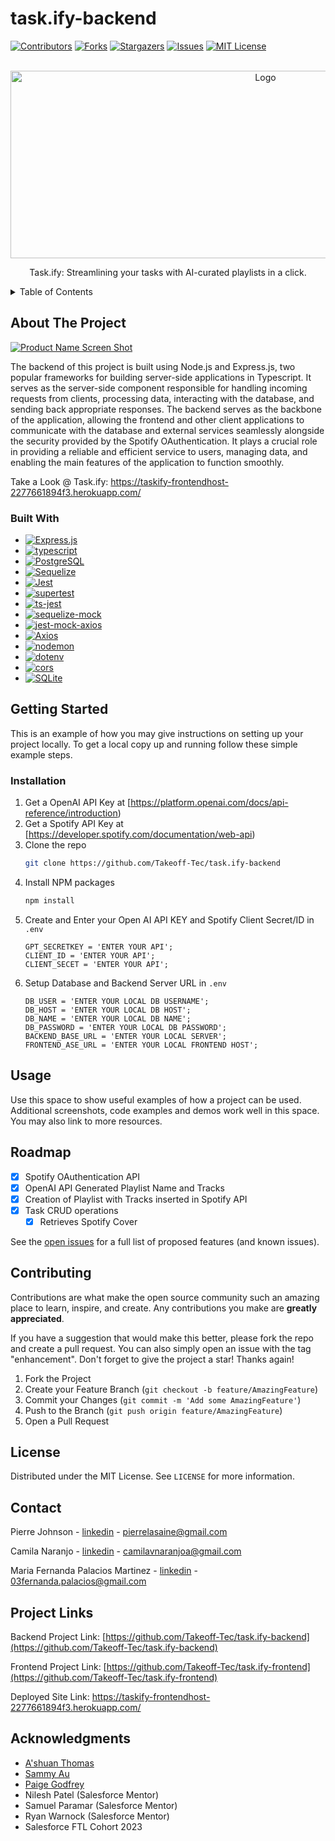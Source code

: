 # task.ify-backend
[![Contributors][contributors-shield]][contributors-url]
[![Forks][forks-shield]][forks-url]
[![Stargazers][stars-shield]][stars-url]
[![Issues][issues-shield]][issues-url]
[![MIT License][license-shield]][license-url]




<!-- PROJECT LOGO -->
<br />
<div align="center">
  <a href="https://github.com/Takeoff-Tec/task.ify-backend">
    <img src="https://i.imgur.com/rMdsZcE.png" alt="Logo" width="800" height="300">
  </a>

  <p align="center">
    Task.ify: Streamlining your tasks with AI-curated playlists in a click.
    <br />
</div>



<!-- TABLE OF CONTENTS -->
<details>
  <summary>Table of Contents</summary>
  <ol>
    <li>
      <a href="#about-the-project">About The Project</a>
      <ul>
        <li><a href="#built-with">Built With</a></li>
      </ul>
    </li>
    <li>
      <a href="#getting-started">Getting Started</a>
      <ul>
        <li><a href="#installation">Installation</a></li>
      </ul>
    </li>
    <li><a href="#usage">Usage</a></li>
    <li><a href="#roadmap">Roadmap</a></li>
    <li><a href="#contributing">Contributing</a></li>
    <li><a href="#license">License</a></li>
    <li><a href="#contact">Contact</a></li>
    <li><a href="#acknowledgments">Acknowledgments</a></li>
  </ol>
</details>



<!-- ABOUT THE PROJECT -->
## About The Project

[![Product Name Screen Shot][product-screenshot]](https://example.com)


The backend of this project is built using Node.js and Express.js, two popular frameworks for building server-side applications in Typescript. It serves as the server-side component responsible for handling incoming requests from clients, processing data, interacting with the database, and sending back appropriate responses.
The backend serves as the backbone of the application, allowing the frontend and other client applications to communicate with the database and external services seamlessly alongside the security provided by the Spotify OAuthentication. It plays a crucial role in providing a reliable and efficient service to users, managing data, and enabling the main features of the application to function smoothly.

Take a Look @ Task.ify: https://taskify-frontendhost-2277661894f3.herokuapp.com/

### Built With

* [![Express.js](https://img.shields.io/badge/Express.js-4.18.2-blue)](https://expressjs.com/)
* [![typescript](https://img.shields.io/badge/typescript-4.5.4-blue)](https://www.typescriptlang.org/)
* [![PostgreSQL](https://img.shields.io/badge/pg-8.11.1-blue)](https://www.postgresql.org/)
* [![Sequelize](https://img.shields.io/badge/Sequelize-6.32.1-orange)](https://sequelize.org/)
* [![Jest](https://img.shields.io/badge/Jest-29.6.1-critical)](https://jestjs.io/)
* [![supertest](https://img.shields.io/badge/supertest-6.3.3-blue)](https://github.com/visionmedia/supertest)
* [![ts-jest](https://img.shields.io/badge/ts--jest-29.1.1-blue)](https://github.com/kulshekhar/ts-jest)
* [![sequelize-mock](https://img.shields.io/badge/sequelize--mock-0.10.2-brightgreen)](https://github.com/BlinkUX/sequelize-mock)
* [![jest-mock-axios](https://img.shields.io/badge/jest--mock--axios-4.7.2-brightgreen)](https://github.com/knee-cola/jest-mock-axios)
* [![Axios](https://img.shields.io/badge/Axios-0.21.1-blueviolet)](https://github.com/axios/axios)
* [![nodemon](https://img.shields.io/badge/nodemon-3.0.1-red)](https://nodemon.io/)
* [![dotenv](https://img.shields.io/badge/dotenv-16.3.1-brightgreen)](https://github.com/motdotla/dotenv)
* [![cors](https://img.shields.io/badge/cors-2.8.5-brightgreen)](https://github.com/expressjs/cors)
* [![SQLite](https://img.shields.io/badge/sqlite3-5.1.6-lightgrey)](https://www.sqlite.org/)




<!-- GETTING STARTED -->
## Getting Started

This is an example of how you may give instructions on setting up your project locally.
To get a local copy up and running follow these simple example steps.

### Installation

1. Get a OpenAI API Key at [https://platform.openai.com/docs/api-reference/introduction)
2. Get a Spotify API Key at [https://developer.spotify.com/documentation/web-api)
3. Clone the repo
   ```sh
   git clone https://github.com/Takeoff-Tec/task.ify-backend
   ```
4. Install NPM packages
   ```sh
   npm install
   ```
5. Create and Enter your Open AI API KEY and Spotify Client Secret/ID in `.env`
   ```
   GPT_SECRETKEY = 'ENTER YOUR API';
   CLIENT_ID = 'ENTER YOUR API';
   CLIENT_SECET = 'ENTER YOUR API';
   ```
6. Setup Database and Backend Server URL in `.env`
   ```
   DB_USER = 'ENTER YOUR LOCAL DB USERNAME';
   DB_HOST = 'ENTER YOUR LOCAL DB HOST';
   DB_NAME = 'ENTER YOUR LOCAL DB NAME';
   DB_PASSWORD = 'ENTER YOUR LOCAL DB PASSWORD';
   BACKEND_BASE_URL = 'ENTER YOUR LOCAL SERVER';
   FRONTEND_ASE_URL = 'ENTER YOUR LOCAL FRONTEND HOST';
   ```


<!-- USAGE EXAMPLES -->
## Usage

Use this space to show useful examples of how a project can be used. Additional screenshots, code examples and demos work well in this space. You may also link to more resources.




<!-- ROADMAP -->
## Roadmap

- [x] Spotify OAuthentication API
- [x] OpenAI API Generated Playlist Name and Tracks
- [x] Creation of Playlist with Tracks inserted in Spotify API
- [x] Task CRUD operations
    - [x] Retrieves Spotify Cover

See the [open issues](https://github.com/Takeoff-Tec/task.ify-backend/issues) for a full list of proposed features (and known issues).




<!-- CONTRIBUTING -->
## Contributing

Contributions are what make the open source community such an amazing place to learn, inspire, and create. Any contributions you make are **greatly appreciated**.

If you have a suggestion that would make this better, please fork the repo and create a pull request. You can also simply open an issue with the tag "enhancement".
Don't forget to give the project a star! Thanks again!

1. Fork the Project
2. Create your Feature Branch (`git checkout -b feature/AmazingFeature`)
3. Commit your Changes (`git commit -m 'Add some AmazingFeature'`)
4. Push to the Branch (`git push origin feature/AmazingFeature`)
5. Open a Pull Request




<!-- LICENSE -->
## License

Distributed under the MIT License. See `LICENSE` for more information.



<!-- CONTACT -->
## Contact

Pierre Johnson - [linkedin](https://www.linkedin.com/in/pierrelasaine) - pierrelasaine@gmail.com 

Camila Naranjo - [linkedin](https://www.linkedin.com/in/camilavnaranjo) - camilavnaranjoa@gmail.com 

Maria Fernanda Palacios Martinez - [linkedin](https://www.linkedin.com/in/maria-fernanda-palacios-14998518a?trk=contact-info) - 03fernanda.palacios@gmail.com

## Project Links

Backend Project Link: [https://github.com/Takeoff-Tec/task.ify-backend](https://github.com/Takeoff-Tec/task.ify-backend) 

Frontend Project Link: [https://github.com/Takeoff-Tec/task.ify-frontend](https://github.com/Takeoff-Tec/task.ify-frontend)

Deployed Site Link: https://taskify-frontendhost-2277661894f3.herokuapp.com/




<!-- ACKNOWLEDGMENTS -->
## Acknowledgments

* [A'shuan Thomas](https://github.com/lasagnamassage)
* [Sammy Au](https://github.com/samau3)
* [Paige Godfrey](https://github.com/paigegodfrey)
* Nilesh Patel (Salesforce Mentor)
* Samuel Paramar (Salesforce Mentor)
* Ryan Warnock (Salesforce Mentor)
* Salesforce FTL Cohort 2023




<!-- MARKDOWN LINKS & IMAGES -->
<!-- https://www.markdownguide.org/basic-syntax/#reference-style-links -->
[contributors-shield]: https://img.shields.io/github/contributors/Takeoff-Tec/task.ify-backend.svg?style=for-the-badge
[contributors-url]: https://github.com/Takeoff-Tec/task.ify-backend/graphs/contributors
[forks-shield]: https://img.shields.io/github/forks/Takeoff-Tec/task.ify-backend.svg?style=for-the-badge
[forks-url]: https://github.com/Takeoff-Tec/task.ify-backend/network/members
[stars-shield]: https://img.shields.io/github/stars/Takeoff-Tec/task.ify-backend.svg?style=for-the-badge
[stars-url]: https://github.com/github_username/repo_name/stargazers
[issues-shield]: https://img.shields.io/github/issues/Takeoff-Tec/task.ify-backend.svg?style=for-the-badge
[issues-url]: https://github.com/Takeoff-Tec/task.ify-backend/issues
[license-shield]: https://img.shields.io/github/license/Takeoff-Tec/task.ify-backend.svg?style=for-the-badge
[license-url]: https://github.com/Takeoff-Tec/task.ify-backend/blob/master/LICENSE
[linkedin-shield]: https://img.shields.io/badge/-LinkedIn-black.svg?style=for-the-badge&logo=linkedin&colorB=555

[product-screenshot]: images/screenshot.png
